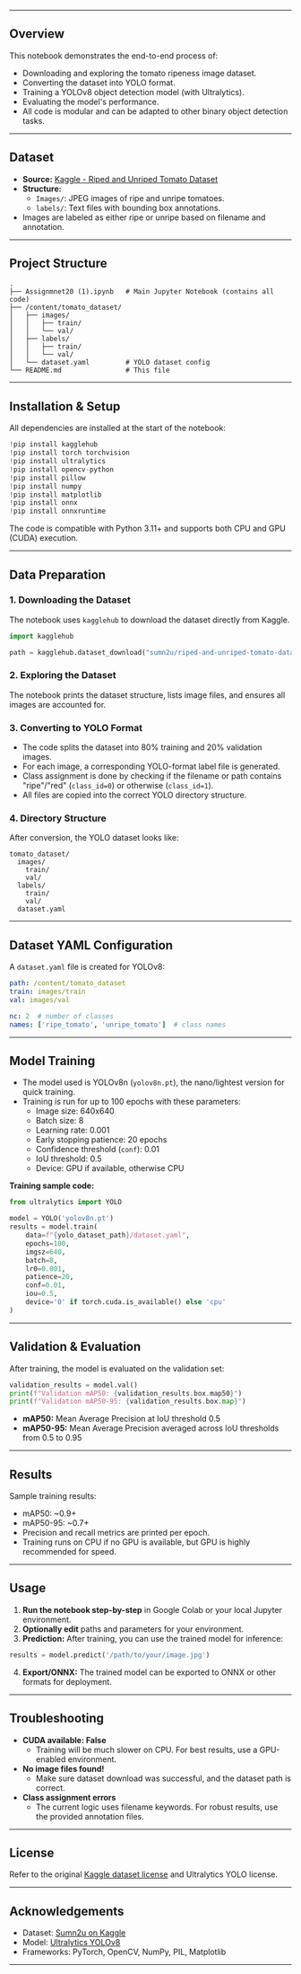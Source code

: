 

---

## Overview

This notebook demonstrates the end-to-end process of:

- Downloading and exploring the tomato ripeness image dataset.
- Converting the dataset into YOLO format.
- Training a YOLOv8 object detection model (with Ultralytics).
- Evaluating the model's performance.
- All code is modular and can be adapted to other binary object detection tasks.

---

## Dataset

- **Source:** [Kaggle - Riped and Unriped Tomato Dataset](https://www.kaggle.com/datasets/sumn2u/riped-and-unriped-tomato-dataset)
- **Structure:**
  - `Images/`: JPEG images of ripe and unripe tomatoes.
  - `labels/`: Text files with bounding box annotations.
- Images are labeled as either ripe or unripe based on filename and annotation.

---

## Project Structure

```
.
├── Assignmnet20 (1).ipynb   # Main Jupyter Notebook (contains all code)
├── /content/tomato_dataset/
│   ├── images/
│   │   ├── train/
│   │   └── val/
│   ├── labels/
│   │   ├── train/
│   │   └── val/
│   └── dataset.yaml         # YOLO dataset config
└── README.md                # This file
```

---

## Installation & Setup

All dependencies are installed at the start of the notebook:

```python
!pip install kagglehub
!pip install torch torchvision
!pip install ultralytics
!pip install opencv-python
!pip install pillow
!pip install numpy
!pip install matplotlib
!pip install onnx
!pip install onnxruntime
```

The code is compatible with Python 3.11+ and supports both CPU and GPU (CUDA) execution.

---

## Data Preparation

### 1. Downloading the Dataset

The notebook uses `kagglehub` to download the dataset directly from Kaggle.

```python
import kagglehub

path = kagglehub.dataset_download("sumn2u/riped-and-unriped-tomato-dataset")
```

### 2. Exploring the Dataset

The notebook prints the dataset structure, lists image files, and ensures all images are accounted for.

### 3. Converting to YOLO Format

- The code splits the dataset into 80% training and 20% validation images.
- For each image, a corresponding YOLO-format label file is generated.
- Class assignment is done by checking if the filename or path contains "ripe"/"red" (`class_id=0`) or otherwise (`class_id=1`).
- All files are copied into the correct YOLO directory structure.

### 4. Directory Structure

After conversion, the YOLO dataset looks like:

```
tomato_dataset/
  images/
    train/
    val/
  labels/
    train/
    val/
  dataset.yaml
```

---

## Dataset YAML Configuration

A `dataset.yaml` file is created for YOLOv8:

```yaml
path: /content/tomato_dataset
train: images/train
val: images/val

nc: 2  # number of classes
names: ['ripe_tomato', 'unripe_tomato']  # class names
```

---

## Model Training

- The model used is YOLOv8n (`yolov8n.pt`), the nano/lightest version for quick training.
- Training is run for up to 100 epochs with these parameters:
  - Image size: 640x640
  - Batch size: 8
  - Learning rate: 0.001
  - Early stopping patience: 20 epochs
  - Confidence threshold (`conf`): 0.01
  - IoU threshold: 0.5
  - Device: GPU if available, otherwise CPU

**Training sample code:**
```python
from ultralytics import YOLO

model = YOLO('yolov8n.pt')
results = model.train(
    data=f"{yolo_dataset_path}/dataset.yaml",
    epochs=100,
    imgsz=640,
    batch=8,
    lr0=0.001,
    patience=20,
    conf=0.01,
    iou=0.5,
    device='0' if torch.cuda.is_available() else 'cpu'
)
```

---

## Validation & Evaluation

After training, the model is evaluated on the validation set:

```python
validation_results = model.val()
print(f"Validation mAP50: {validation_results.box.map50}")
print(f"Validation mAP50-95: {validation_results.box.map}")
```

- **mAP50:** Mean Average Precision at IoU threshold 0.5
- **mAP50-95:** Mean Average Precision averaged across IoU thresholds from 0.5 to 0.95

---

## Results

Sample training results:
- mAP50: ~0.9+
- mAP50-95: ~0.7+
- Precision and recall metrics are printed per epoch.
- Training runs on CPU if no GPU is available, but GPU is highly recommended for speed.

---

## Usage

1. **Run the notebook step-by-step** in Google Colab or your local Jupyter environment.
2. **Optionally edit** paths and parameters for your environment.
3. **Prediction:** After training, you can use the trained model for inference:

```python
results = model.predict('/path/to/your/image.jpg')
```

4. **Export/ONNX:** The trained model can be exported to ONNX or other formats for deployment.

---

## Troubleshooting

- **CUDA available: False**
  - Training will be much slower on CPU. For best results, use a GPU-enabled environment.
- **No image files found!**
  - Make sure dataset download was successful, and the dataset path is correct.
- **Class assignment errors**
  - The current logic uses filename keywords. For robust results, use the provided annotation files.

---

## License

Refer to the original [Kaggle dataset license](https://www.kaggle.com/datasets/sumn2u/riped-and-unriped-tomato-dataset) and Ultralytics YOLO license.

---

## Acknowledgements

- Dataset: [Sumn2u on Kaggle](https://www.kaggle.com/datasets/sumn2u/riped-and-unriped-tomato-dataset)
- Model: [Ultralytics YOLOv8](https://github.com/ultralytics/ultralytics)
- Frameworks: PyTorch, OpenCV, NumPy, PIL, Matplotlib

---

